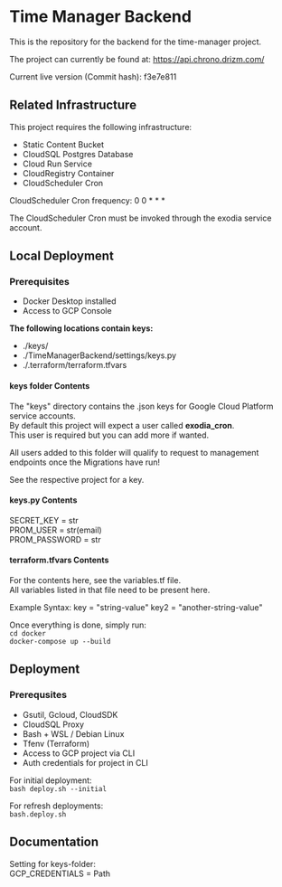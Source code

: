 # Time Manager Backend

This is the repository for the backend
for the time-manager project.

The project can currently be found at:
https://api.chrono.drizm.com/

Current live version (Commit hash):
f3e7e811

## Related Infrastructure

This project requires the following
infrastructure:
- Static Content Bucket
- CloudSQL Postgres Database
- Cloud Run Service
- CloudRegistry Container
- CloudScheduler Cron

CloudScheduler Cron frequency:
0 0 * * *

The CloudScheduler Cron must be invoked
through the exodia service account.

## Local Deployment

### Prerequisites

- Docker Desktop installed
- Access to GCP Console

**The following locations contain keys:**
- ./keys/
- ./TimeManagerBackend/settings/keys.py
- ./.terraform/terraform.tfvars

#### keys folder Contents

The "keys" directory contains the .json
keys for Google Cloud Platform service
accounts.  
By default this project will expect a user
called **exodia_cron**.  
This user is required but you can add more
if wanted.  

All users added to this folder will
qualify to request to management
endpoints once the Migrations have run!  

See the respective project for a key.

#### keys.py Contents

SECRET_KEY = str  
PROM_USER = str(email)  
PROM_PASSWORD = str  

#### terraform.tfvars Contents

For the contents here, see the
variables.tf file.  
All variables listed in that file need to
be present here.

Example Syntax:
key = "string-value"
key2 = "another-string-value"

Once everything is done, simply run:  
``cd docker``  
``docker-compose up --build``

## Deployment

### Prerequsites

- Gsutil, Gcloud, CloudSDK
- CloudSQL Proxy
- Bash + WSL / Debian Linux
- Tfenv (Terraform)
- Access to GCP project via CLI
- Auth credentials for project in CLI

For initial deployment:  
``bash deploy.sh --initial``  

For refresh deployments:  
``bash.deploy.sh``

## Documentation

Setting for keys-folder:  
GCP_CREDENTIALS = Path
